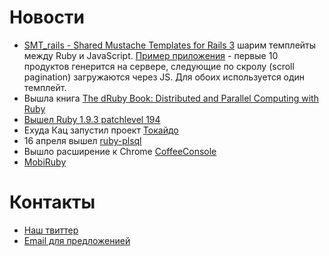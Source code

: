 # Новости
* [SMT_rails - Shared Mustache Templates for Rails 3](http://blog.railsware.com/2012/04/12/shared-mustache-templates-for-rails-3/) шарим темплейты между Ruby и JavaScript. [Пример приложения](http://smt-rails-example.herokuapp.com/) - первые 10 продуктов генерится на сервере, следующие по скролу (scroll pagination) загружаются через JS. Для обоих используется один темплейт.
* Вышла книга [The dRuby Book: Distributed and Parallel Computing with Ruby](http://blog.new-bamboo.co.uk/2012/04/11/the-druby-book-distributed-and-parallel-computing-with-ruby-is-finally-out)
* [Вышел Ruby 1.9.3 patchlevel 194](http://www.ruby-lang.org/en/news/2012/04/20/ruby-1-9-3-p194-is-released/)
* Ехуда Кац запустил проект [Токайдо](http://yehudakatz.com/2012/04/13/tokaido-my-hopes-and-dreams/)
* 16 апреля вышел [ruby-plsql](https://github.com/rsim/ruby-plsql)
* Вышло расширение к Chrome [CoffeeConsole](http://snook.ca/archives/browsers/coffeeconsole)
* [MobiRuby](http://mobiruby.org/)

# Контакты
* [Наш твиттер](https://twitter.com/#!/rubynoname)
* [Email для предложенией](mailto:evtuhovich@gmail.com)
